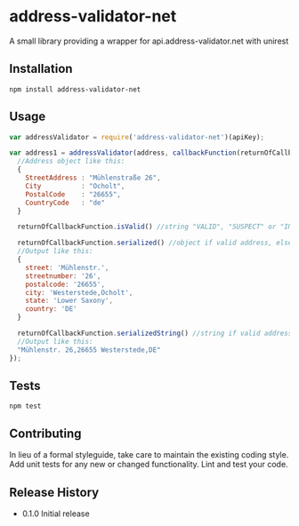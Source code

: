 address-validator-net
=========

A small library providing a wrapper for api.address-validator.net with unirest

## Installation
  ```shell
  npm install address-validator-net
  ```
## Usage
  ```js
  var addressValidator = require('address-validator-net')(apiKey);

  var address1 = addressValidator(address, callbackFunction(returnOfCallbackFunction){ //validates address object
    //Address object like this:
    {
      StreetAddress : "Mühlenstraße 26",
      City          : "Ocholt",
      PostalCode    : "26655",
      CountryCode   : "de"
    }
  
    returnOfCallbackFunction.isValid() //string "VALID", "SUSPECT" or "INVALID"

    returnOfCallbackFunction.serialized() //object if valid address, else false
    //Output like this:
    {
      street: 'Mühlenstr.',
      streetnumber: '26',
      postalcode: '26655',
      city: 'Westerstede,Ocholt',
      state: 'Lower Saxony',
      country: 'DE'
    }
  
    returnOfCallbackFunction.serializedString() //string if valid address, else false
    //Output like this:
    "Mühlenstr. 26,26655 Westerstede,DE"
  });
  ```

## Tests

  ```shell
  npm test
  ```

## Contributing

In lieu of a formal styleguide, take care to maintain the existing coding style.
Add unit tests for any new or changed functionality. Lint and test your code.

## Release History

* 0.1.0 Initial release

